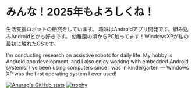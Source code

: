 # みんな！2025年もよろしくね！

生活支援ロボットの研究をしています。
趣味はAndroidアプリ開発です。組み込みAndroidとかも好きです。
幼稚園の頃からPC触ってます！WindowsXPが私の最初に触れたOSです。


I’m conducting research on assistive robots for daily life.
My hobby is Android app development, and I also enjoy working with embedded Android systems.
I've been using computers since I was in kindergarten — Windows XP was the first operating system I ever used!


[![Anurag's GitHub stats](https://github-readme-stats.vercel.app/api?username=takuchan)](https://github.com/anuraghazra/github-readme-stats)
[![trophy](https://github-profile-trophy.vercel.app/?username=takuchan)](https://github.com/ryo-ma/github-profile-trophy)
